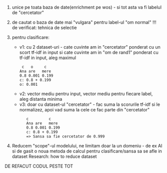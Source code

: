 1. unice pe toata baza de date(enrichment pe wos) - si tot asta va fi labelul de "cercetator"
2. de cautat o baza de date mai "vulgara" pentru label-ul "om normal" !!! de verificat: tehnica de selectie
3. pentru clasificare:

   - v1: cu 2 dataset-uri - cate cuvinte am in "cercetator" ponderat cu un scort tf-idf in input si cate cuvinte am in "om de rand1" ponderat cu tf-idf in input, aleg maximul
     ```
      c   o     c
     Ana are   mere
     0.8 0.001 0.199
     c: 0.8 + 0.199
     o: 0.001
     ```
   - v2: vector mediu pentru input, vector mediu pentru fiecare label, aleg distanta minima
   - v3: doar cu dataset-ul "cercetator" - fac suma la scorurile tf-idf si le normalizez, apoi vad suma la cele ce fac parte din "cercetator"
     ```
      	c         c
     	Ana are   mere
     	0.8 0.001 0.199
     	c: 0.8 + 0.199
     	=> Sansa sa fie cercetator de 0.999
     ```

4. Reducem "scope"-ul modelului, ne limitam doar la un domeniu - de ex AI si de gasit o noua metoda de calcul pentru clasificare/sansa sa se afle in dataset
   Research: how to reduce dataset

DE REFACUT CODUL PESTE TOT
